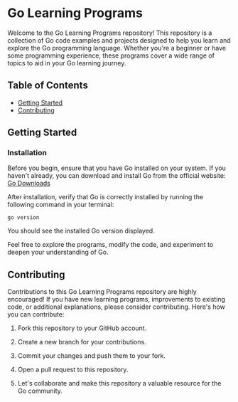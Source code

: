 # Go Learning Programs

Welcome to the Go Learning Programs repository! This repository is a collection of Go code examples and projects designed to help you learn and explore the Go programming language. Whether you're a beginner or have some programming experience, these programs cover a wide range of topics to aid in your Go learning journey.

## Table of Contents

- [Getting Started](#getting-started)
- [Contributing](#contributing)

## Getting Started

### Installation

Before you begin, ensure that you have Go installed on your system. If you haven't already, you can download and install Go from the official website: [Go Downloads](https://golang.org/dl/)

After installation, verify that Go is correctly installed by running the following command in your terminal:

```
go version

```

You should see the installed Go version displayed.

Feel free to explore the programs, modify the code, and experiment to deepen your understanding of Go.

## Contributing
Contributions to this Go Learning Programs repository are highly encouraged! If you have new learning programs, improvements to existing code, or additional explanations, please consider contributing. Here's how you can contribute:

1. Fork this repository to your GitHub account.

1. Create a new branch for your contributions.

1. Commit your changes and push them to your fork.

1. Open a pull request to this repository.

1. Let's collaborate and make this repository a valuable resource for the Go community.